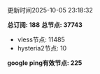 更新时间2025-10-05 23:18:32

**总订阅: 188**
**总节点: 37743**
- vless节点: 11485
- hysteria2节点: 10

**google ping有效节点: 225**
